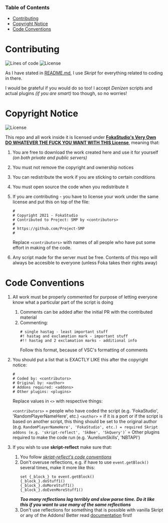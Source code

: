 ### Table of Contents
- [Contributing](#contributing)
- [Copyright Notice](#copyright-notice)
- [Code Conventions](#code-conventions)

# Contributing
![Lines of code](https://img.shields.io/tokei/lines/github/Project-SMP/Project-SMP?color=1&label=Lines%20of%20code&logo=Visual%20Studio%20Code&logoColor=blue&style=for-the-badge)
![License](https://img.shields.io/badge/License-FSVODWTFYWWT-orange?style=for-the-badge&logo=github)

As I have stated in [README.md](README.md), I use *Skript* for everything related to coding in there.

I would be grateful if you would do so too! I accept *Denizen* scripts and actual plugins *(if you are smart)* too though, so no worries!

# Copyright Notice
![License](https://img.shields.io/badge/License-FSVODWTFYWWT-orange?style=for-the-badge&logo=github)

This repo and all work inside it is licensed under [**FokaStudio's Very Own DO WHATEVER THE FUCK YOU WANT WITH THIS License**](../LICENSE), meaning that:
1. You are free to download the work created here and use it for yourself *(on both private and public servers)*
2. You must not remove the copyright and ownership notices 
3. You can redistribute the work if you are sticking to certain conditions
4. You must open source the code when you redistribute it
5. If you are contributing - you have to license your work under the same license and put this on top of the file:
   
    ```t
    #
    # Copyright 2021 - FokaStudio
    # Contributed to Project: SMP by <contributors>
    #
    # https://github.com/Project-SMP
    #
    ```
   Replace `<contributors>` with names of all people who have put some effort in making of the code.

6. Any script made for the server must be free. Contents of this repo will always be accesible to everyone (unless Foka takes their rights away)

# Code Conventions
1. All work must be properly commented for purpose of letting everyone know what a particular part of the script is doing
   1. Comments can be added after the initial PR with the contributed material
   2. Commenting:
        ```
        # single hastag - least important stuff
        #! hastag and exclamation mark - important stuff
        #!! hastag and 2 exclamation marks - additional info
        ```
        Follow this format, because of VSC's formatting of comments
2. You should put a list that is EXACTLY LIKE this after the copyright notice:

    ```t
    #
    # Coded by: <contributors>
    # Original by: <author>
    # Addons required: <addons>
    # Other plugins: <plugins>
    ```
    Replace values in `<>` with respective things:

    `<contributors>` = people who have coded the script (e.g. 'FokaStudio', 'RandomPlayerNameHere', etc.)
    `<author>` = if it is a port or if the script is based on another script, this thing should be set to the original author (e.g. `RandomPlayerNameHere', 'FokaStudio', etc.)
    `<addons>` = required Skript addons (e.g. 'skript-reflect', 'SkBee', 'SkQuery')
    `<plugins>` = Other plugins required to make the code run (e.g. 'AureliumSkills', 'NBTAPI')

3. If you wish to use **skript-reflect** make sure that:
   1. You follow [*skript-reflect's code conventions*](https://tpgamesnl.gitbook.io/skript-reflect/code-conventions)
   2. Don't overuse reflections, e.g. if have to use `event.getBlock()` several times, make it more like this:
        ```applescript
        set {_block_} to event.getBlock()
        {_block_}.doStuff1()
        {_block_}.doMoreStuff1()
        {_block_}.doEvenMoreStuff1()
        ```
        ***Too many reflections lag terribly and slow parse time. Do it like this if you want to use many of the same reflections***
    1. Don't use reflections for something that is possible with vanilla Skript or any of the Addons! Better read [documentation](https://skripthub.net/docs/) first!
   